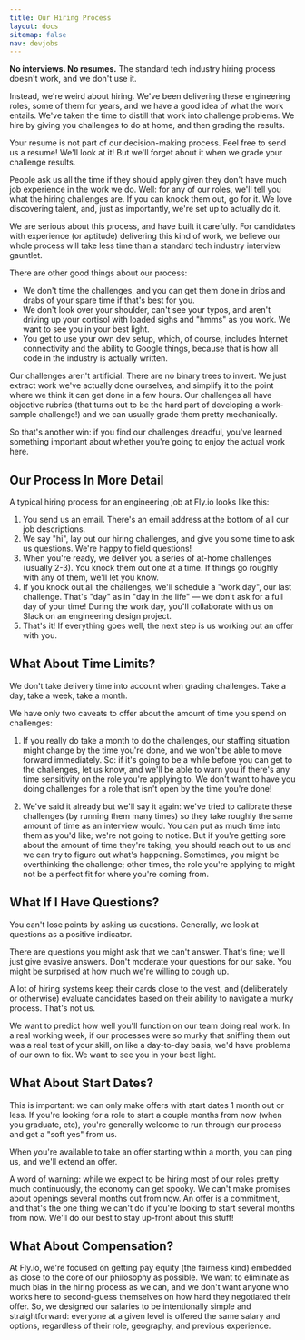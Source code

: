 ```yaml
---
title: Our Hiring Process
layout: docs
sitemap: false
nav: devjobs
---
```


**No interviews. No resumes.** The standard tech industry hiring process doesn&#39;t work, and we don&#39;t use it.

Instead, we&#39;re weird about hiring. We&#39;ve been delivering these engineering roles, some of them for years, and we have a good idea of what the work entails. We&#39;ve taken the time to distill that work into challenge problems. We hire by giving you challenges to do  at home, and then grading the results.

<div class="callout">
Your resume is not part of our decision-making process. Feel free to send us a resume! We&#39;ll look at it! But we&#39;ll forget about it when we grade your challenge results.
<p/>
People ask us all the time if they should apply given they don&#39;t have much job experience in the work we do. Well: for any of our roles, we&#39;ll tell you what the hiring challenges are. If you can knock them out, go for it. We love discovering talent, and, just as importantly, we&#39;re set up to actually do it.
</div>

We are serious about this process, and have built it carefully. For candidates with experience (or aptitude) delivering this kind of work, we believe our whole process will take less time than a standard tech industry interview gauntlet.

There are other good things about our process:

- We don&#39;t time the challenges, and you can get them done in dribs and drabs of your spare time if that&#39;s best for you.
- We don&#39;t look over your shoulder, can&#39;t see your typos, and aren&#39;t driving up your cortisol with loaded sighs and  "hmms" as you work. We want to see you in your best light.
- You get to use your own dev setup, which, of course, includes Internet connectivity and the ability to Google things, because that is how all code in the industry is actually written.

Our challenges aren&#39;t artificial. There are no binary trees to invert. We just extract work we&#39;ve actually done ourselves, and simplify it to the point where we think it can get done in a few hours. Our challenges all have objective rubrics (that turns out to be the hard part of developing a work-sample challenge!) and we can usually grade them pretty mechanically.

So that&#39;s another win: if you find our challenges dreadful, you&#39;ve learned something important about whether you&#39;re going to enjoy the actual work here.

## Our Process In More Detail

A typical hiring process for an engineering job at Fly.io looks like this:

1. You send us an email. There&#39;s an email address at the bottom of all our job descriptions.
1. We say "hi", lay out our hiring challenges, and give you some time to ask us questions. We&#39;re happy to field questions!
1. When you&#39;re ready, we deliver you a series of at-home challenges (usually 2-3). You knock them out one at a time. If things go roughly with any of them, we&#39;ll let you know.
1. If you knock out all the challenges, we&#39;ll schedule a "work day", our last challenge. That&#39;s "day" as in "day in the life" — we don&#39;t ask for a full day of your time! During the work day, you&#39;ll collaborate with us on Slack on an engineering design project.
1. That&#39;s it! If everything goes well, the next step is us working out an offer with you.

## What About Time Limits?

We don't take delivery time into account when grading challenges. Take a day, take a week, take a month.

We have only two caveats to offer about the amount of time you spend on challenges:

1. If you really do take a month to do the challenges, our staffing situation might change by the time you're done, and we 
won't be able to move forward immediately. So: if it's going to be a while before you can get to the challenges, let us know,
and we'll be able to warn you if there's any time sensitivity on the role you're applying to. We don't want to have you doing
challenges for a role that isn't open by the time you're done!

2. We've said it already but we'll say it again: we've tried to calibrate these challenges (by running them many times) so 
they take roughly the same amount of time as an interview would. You can put as much time into them as you'd like; we're not
going to notice. But if you're getting sore about the amount of time they're taking, you should reach out to us and we 
can try to figure out what's happening. Sometimes, you might be overthinking the challenge; other times, the role you're 
applying to might not be a perfect fit for where you're coming from.

## What If I Have Questions?

You can't lose points by asking us questions. Generally, we look at questions as a positive indicator. 

There are questions you might ask that we can't answer. That's fine; we'll just give evasive answers. Don't moderate
your questions for our sake. You might be surprised at how much we're willing to cough up.

A lot of hiring systems keep their cards close to the vest, and (deliberately or otherwise) evaluate candidates based
on their ability to navigate a murky process. That's not us. 

We want to predict how well you'll function on our team doing real work. In a real working week, if our processes were
so murky that sniffing them out was a real test of your skill, on like a day-to-day basis, we'd have problems of our 
own to fix. We want to see you in your best light. 

## What About Start Dates?

This is important: we can only make offers with start dates 1 month out or
less. If you're looking for a role to start a couple months from now (when
you graduate, etc), you're generally welcome to run through our process and
get a "soft yes" from us. 

When you're available to take an offer starting within a month, you can 
ping us, and we'll extend an offer. 

A word of warning: while we expect to be hiring most of our roles pretty
much continuously, the economy can get spooky. We can't make promises about
openings several months out from now. An offer is a commitment, and that's 
the one thing we can't do if you're looking to start several months from
now. We'll do our best to stay up-front about this stuff!

## What About Compensation?

At Fly.io, we're focused on getting pay equity (the fairness kind) embedded as close to the core of our philosophy as possible. We want to eliminate as much bias in the hiring process as we can, and we don't want anyone who works here to second-guess themselves on how hard they negotiated their offer. So, we designed our salaries to be intentionally simple and straightforward: everyone at a given level is offered the same salary and options, regardless of their role, geography, and previous experience.